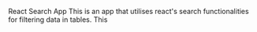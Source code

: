 React Search App
This is an app that utilises react's search functionalities for filtering data in tables.
This
